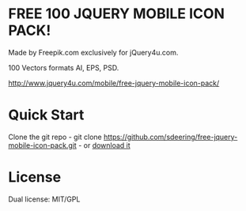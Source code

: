 FREE 100 JQUERY MOBILE ICON PACK!
==================================

Made by Freepik.com exclusively for jQuery4u.com.

100 Vectors formats AI, EPS, PSD.

http://www.jquery4u.com/mobile/free-jquery-mobile-icon-pack/

Quick Start
==================================
Clone the git repo - git clone https://github.com/sdeering/free-jquery-mobile-icon-pack.git - or <a href="https://github.com/sdeering/free-jquery-mobile-icon-pack/blob/master/full-100-jquery-mobile-icon-set.zip">download it</a>

License
==================================
Dual license: MIT/GPL
